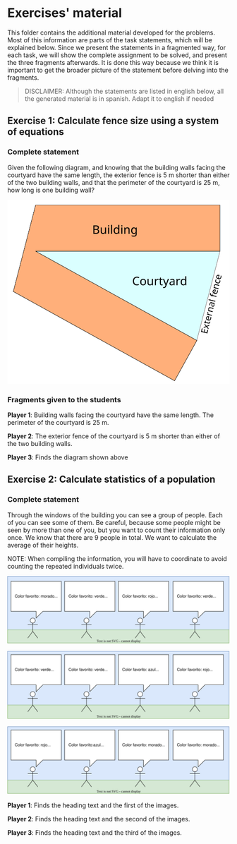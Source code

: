 # Exercises' material

This folder contains the additional material developed for the problems. Most of
this information are parts of the task statements, which will be explained
below. Since we present the statements in a fragmented way, for each task, we
will show the complete assignment to be solved, and present the three fragments
afterwards. It is done this way because we think it is important to get the
broader picture of the statement before delving into the fragments.

> DISCLAIMER: Although the statements are listed in english below, all the
> generated material is in spanish. Adapt it to english if needed

## Exercise 1: Calculate fence size using a system of equations

### Complete statement

Given the following diagram, and knowing that the building walls facing the
courtyard have the same length, the exterior fence is 5 m shorter than either of
the two building walls, and that the perimeter of the courtyard is 25 m, how
long is one building wall?

![Diagram of the building and courtyard](exercise_1/fence_diagram.svg)

### Fragments given to the students

__Player 1__: Building walls facing the courtyard have the same length. The
perimeter of the courtyard is 25 m.

__Player 2__: The exterior fence of the courtyard is 5 m shorter than either of
the two building walls.

__Player 3__: Finds the diagram shown above

## Exercise 2: Calculate statistics of a population

### Complete statement

Through the windows of the building you can see a group of people. Each of you
can see some of them. Be careful, because some people might be seen by more than
one of you, but you want to count their information only once. We know that
there are 9 people in total. We want to calculate the average of their heights.

NOTE: When compiling the information, you will have to coordinate to avoid
counting the repeated individuals twice.

![Population 1](exercise_2/population_1.svg)

![Population 2](exercise_2/population_2.svg)

![Population 3](exercise_2/population_3.svg)

__Player 1__: Finds the heading text and the first of the images.

__Player 2__: Finds the heading text and the second of the images.

__Player 3__: Finds the heading text and the third of the images.
